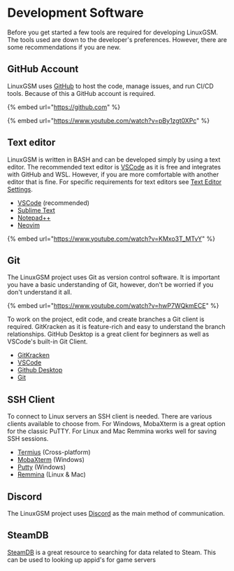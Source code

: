 # Development Software

Before you get started a few tools are required for developing LinuxGSM. The tools used are down to the developer's preferences. However, there are some recommendations if you are new.

## GitHub Account

LinuxGSM uses [GitHub](https://github.com) to host the code, manage issues, and run CI/CD tools. Because of this a GitHub account is required.

{% embed url="https://github.com" %}

{% embed url="https://www.youtube.com/watch?v=pBy1zgt0XPc" %}

## Text editor

LinuxGSM is written in BASH and can be developed simply by using a text editor. The recommended text editor is [VSCode](https://code.visualstudio.com/) as it is free and integrates with GitHub and WSL. However, if you are more comfortable with another editor that is fine. For specific requirements for text editors see [Text Editor Settings](https://linuxgsm/s/linuxgsm-dev/text-editor-settings).

* [VSCode](https://code.visualstudio.com/) (recommended)
* [Sublime Text](https://www.sublimetext.com/)
* [Notepad++](https://notepad-plus-plus.org/)
* [Neovim](https://neovim.io/)

{% embed url="https://www.youtube.com/watch?v=KMxo3T_MTvY" %}

## Git

The LinuxGSM project uses Git as version control software. It is important you have a basic understanding of Git, however, don't be worried if you don't understand it all.

{% embed url="https://www.youtube.com/watch?v=hwP7WQkmECE" %}

To work on the project, edit code, and create branches a Git client is required. GitKracken as it is feature-rich and easy to understand the branch relationships. GitHub Desktop is a great client for beginners as well as VSCode's built-in Git Client.

* [GitKracken](https://www.gitkraken.com/)
* [VSCode](https://code.visualstudio.com/docs/sourcecontrol/overview)
* [Github Desktop](https://desktop.github.com/)
* [Git](https://git-scm.com/downloads)

## SSH Client

To connect to Linux servers an SSH client is needed. There are various clients available to choose from. For Windows, MobaXterm is a great option for the classic PuTTY. For Linux and Mac Remmina works well for saving SSH sessions.

* [Termius](https://termius.com/) (Cross-platform)
* [MobaXterm](https://mobaxterm.mobatek.net/) (Windows)
* [Putty](https://www.chiark.greenend.org.uk/\~sgtatham/putty/latest.html) (Windows)
* [Remmina](https://remmina.org/) (Linux & Mac)

## Discord

The LinuxGSM project uses [Discord](https://discordapp.com) as the main method of communication.

## SteamDB

[SteamDB](https://steamdb.info/) is a great resource to searching for data related to Steam. This can be used to looking up appid's for game servers

##
